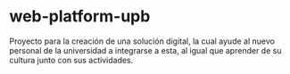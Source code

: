 # web-platform-upb

Proyecto para la creación de una solución digital, la cual ayude al nuevo personal de la universidad a integrarse a esta, al igual que aprender de su cultura junto con sus actividades.

